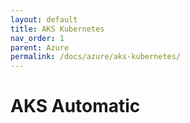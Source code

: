 ```yaml
---
layout: default
title: AKS Kubernetes
nav_order: 1
parent: Azure
permalink: /docs/azure/aks-kubernetes/
---
```


# AKS Automatic
